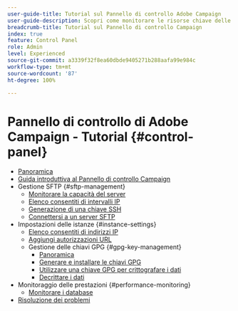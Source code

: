```yaml
---
user-guide-title: Tutorial sul Pannello di controllo Adobe Campaign
user-guide-description: Scopri come monitorare le risorse chiave delle istanze di Adobe Campaign ed eseguire attività di amministrazione nel Pannello di controllo Campaign.
breadcrumb-title: Tutorial sul Pannello di controllo Campaign
index: true
feature: Control Panel
role: Admin
level: Experienced
source-git-commit: a3339f32f8ea60dbde9405271b288aafa99e984c
workflow-type: tm+mt
source-wordcount: '87'
ht-degree: 100%

---
```



# Pannello di controllo di Adobe Campaign - Tutorial {#control-panel}

+ [Panoramica](/help/control-panel-tutorials/control-panel-overview.md)
+ [Guida introduttiva al Pannello di controllo Campaign](/help/control-panel-tutorials/get-started.md)
+ Gestione SFTP {#sftp-management}
   + [Monitorare la capacità del server](/help/control-panel-tutorials/sftp-management/monitor-server-capacity.md)
   + [Elenco consentiti di intervalli IP](/help/control-panel-tutorials/sftp-management/allowlist-ip-range.md)
   + [Generazione di una chiave SSH](/help/control-panel-tutorials/sftp-management/generate-ssh-key.md)
   + [Connettersi a un server SFTP](/help/control-panel-tutorials/sftp-management/connect-to-sftp-server.md)
+ Impostazioni delle istanze {#instance-settings}
   + [Elenco consentiti di indirizzi IP](/help/control-panel-tutorials/instance-settings/allowlist-ip-address.md)
   + [Aggiungi autorizzazioni URL](/help/control-panel-tutorials/instance-settings/add-url-permissions.md)
   + Gestione delle chiavi GPG {#gpg-key-management}
      + [Panoramica](/help/control-panel-tutorials/instance-settings/gpg-key-management/gpg-key-management-overview.md)
      + [Generare e installare le chiavi GPG](/help/control-panel-tutorials/instance-settings/gpg-key-management/generate-and-install-gpg-keys.md)
      + [Utilizzare una chiave GPG per crittografare i dati](/help/control-panel-tutorials/instance-settings/gpg-key-management/use-a-gpg-key-to-encrypt-data.md)
      + [Decrittare i dati](/help/control-panel-tutorials/instance-settings/gpg-key-management/decrypt-data.md)
+ Monitoraggio delle prestazioni {#performance-monitoring}
   + [Monitorare i database](/help/control-panel-tutorials/performance-monitoring/monitor-databases.md)
+ [Risoluzione dei problemi](/help/control-panel-tutorials/troubleshooting.md)